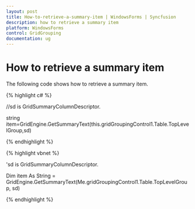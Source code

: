 ```yaml
---
layout: post
title: How-to-retrieve-a-summary-item | WindowsForms | Syncfusion
description: how to retrieve a summary item
platform: WindowsForms
control: GridGrouping
documentation: ug
---
```


# How to retrieve a summary item

The following code shows how to retrieve a summary item.

{% highlight c# %}



//sd is GridSummaryColumnDescriptor. 

string item=GridEngine.GetSummaryText(this.gridGroupingControl1.Table.TopLevelGroup,sd)

{% endhighlight  %}

{% highlight vbnet %}



'sd is GridSummaryColumnDescriptor. 

Dim item As String = GridEngine.GetSummaryText(Me.gridGroupingControl1.Table.TopLevelGroup, sd)


{% endhighlight  %}
